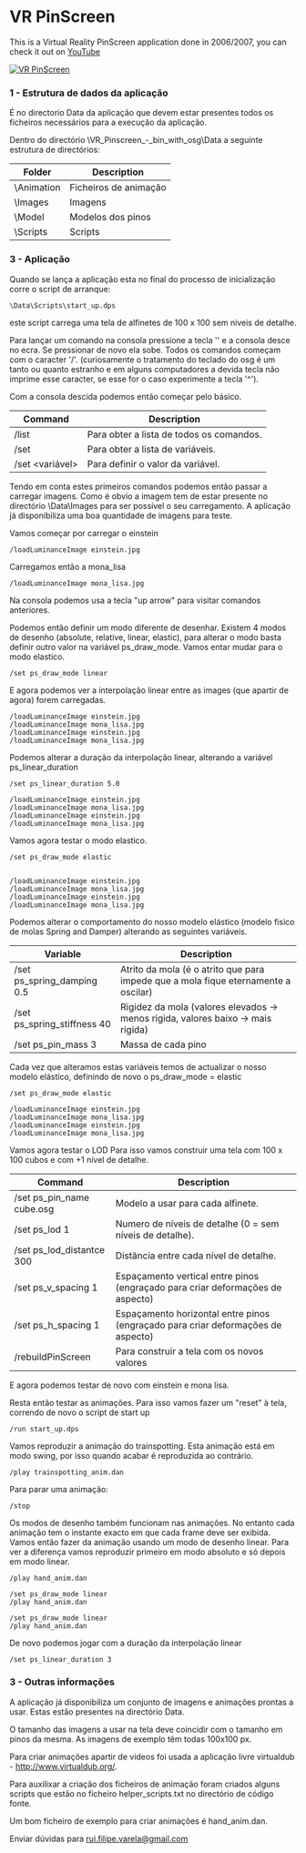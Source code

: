 # VR PinScreen
This is a Virtual Reality PinScreen application done in 2006/2007, you can check it out on [YouTube](https://www.youtube.com/watch?v=3d88JjktRXM&index=5&list=PLDC731868379777BF)

[![VR PinScreen](http://img.youtube.com/vi/3d88JjktRXM/0.jpg)](https://www.youtube.com/watch?v=3d88JjktRXM)

### 1 - Estrutura de dados da aplicação
É no directorio Data da aplicação que devem estar presentes todos os ficheiros necessários para a execução da aplicação.

Dentro do directório \VR_Pinscreen_-_bin_with_osg\Data a seguinte estrutura de directórios:

Folder | Description
--- | ---
\Animation | Ficheiros de animação
\Images | Imagens
\Model | Modelos dos pinos
\Scripts | Scripts


### 3 - Aplicação
Quando se lança a aplicação esta no final do processo de inicialização corre o script de arranque:
```
\Data\Scripts\start_up.dps
```
este script carrega uma tela de alfinetes de 100 x 100 sem níveis de detalhe.

Para lançar um comando na consola pressione a tecla '\' e a consola desce no ecra. Se pressionar de novo ela sobe.
Todos os comandos começam com o caracter '/'. (curiosamente o tratamento do teclado do osg é um tanto ou quanto estranho e em alguns computadores a devida tecla não imprime esse caracter, se esse for o caso experimente a tecla '^').

Com a consola descida podemos então começar pelo básico.

Command | Description
--- | ---
/list | Para obter a lista de todos os comandos.
/set <sem parametros> | Para obter a lista de variáveis.
/set <variável> <valor> | Para definir o valor da variável.

Tendo em conta estes primeiros comandos podemos então passar a carregar imagens. Como é obvio a imagem tem de estar presente no directório \Data\Images para ser possível o seu carregamento. A aplicação já disponibiliza uma boa quantidade de imagens para teste.

Vamos começar por carregar o einstein
```
/loadLuminanceImage einstein.jpg
```

Carregamos então a mona_lisa
```
/loadLuminanceImage mona_lisa.jpg
```

Na consola podemos usa a tecla "up arrow" para visitar comandos anteriores.

Podemos então definir um modo diferente de desenhar. Existem 4 modos de desenho (absolute, relative, linear, elastic), para alterar o modo basta definir outro valor na variável ps_draw_mode. Vamos entar mudar para o modo elastico.
```
/set ps_draw_mode linear
```

E agora podemos ver a interpolação linear entre as images (que apartir de agora) forem carregadas.
```
/loadLuminanceImage einstein.jpg
/loadLuminanceImage mona_lisa.jpg
/loadLuminanceImage einstein.jpg
/loadLuminanceImage mona_lisa.jpg
```

Podemos alterar a duração da interpolação linear, alterando a variável ps_linear_duration
```
/set ps_linear_duration 5.0

/loadLuminanceImage einstein.jpg
/loadLuminanceImage mona_lisa.jpg
/loadLuminanceImage einstein.jpg
/loadLuminanceImage mona_lisa.jpg
```
 
Vamos agora testar o modo elastico.
```
/set ps_draw_mode elastic


/loadLuminanceImage einstein.jpg
/loadLuminanceImage mona_lisa.jpg
/loadLuminanceImage einstein.jpg
/loadLuminanceImage mona_lisa.jpg
```

Podemos alterar o comportamento do nosso modelo elástico (modelo fisico de molas Spring and Damper) alterando as seguintes variáveis.

Variable | Description
--- | ---
/set ps_spring_damping 0.5 | Atrito da mola (é o atrito que para impede que a mola fique eternamente a oscilar)
/set ps_spring_stiffness 40 | Rigidez da mola (valores elevados -> menos rigida, valores baixo -> mais rigida)
/set ps_pin_mass 3 | Massa de cada pino

Cada vez que alteramos estas variáveis temos de actualizar o nosso modelo elástico, definindo de novo o ps_draw_mode = elastic
```
/set ps_draw_mode elastic

/loadLuminanceImage einstein.jpg
/loadLuminanceImage mona_lisa.jpg
/loadLuminanceImage einstein.jpg
/loadLuminanceImage mona_lisa.jpg
```

Vamos agora testar o LOD
Para isso vamos construir uma tela com 100 x 100 cubos e com +1 nível de detalhe.

Command | Description
--- | ---
/set ps_pin_name cube.osg | Modelo a usar para cada alfinete.
/set ps_lod 1 | Numero de níveis de detalhe (0 = sem níveis de detalhe).
/set ps_lod_distantce 300 | Distãncia entre cada nível de detalhe.
/set ps_v_spacing 1 | Espaçamento vertical entre pinos (engraçado para criar deformações de aspecto) 
/set ps_h_spacing 1 | Espaçamento horizontal entre pinos (engraçado para criar deformações de aspecto) 
/rebuildPinScreen | Para construir a tela com os novos valores

E agora podemos testar de novo com einstein e mona lisa.

Resta então testar as animações.
Para isso vamos fazer um "reset" à tela, correndo de novo o script de start up
```
/run start_up.dps
```

Vamos reproduzir a animação do trainspotting.
Esta animação está em modo swing, por isso quando acabar é reproduzida ao contrário.
```
/play trainspotting_anim.dan
```

Para parar uma animação:
```
/stop
```

Os modos de desenho também funcionam nas animações. No entanto cada animação tem o instante exacto em que cada frame deve ser exibida.
Vamos então fazer da animação usando um modo de desenho linear. Para ver a diferença vamos reproduzir primeiro em modo absoluto e só depois em modo linear.
```
/play hand_anim.dan

/set ps_draw_mode linear
/play hand_anim.dan

/set ps_draw_mode linear
/play hand_anim.dan
```

De novo podemos jogar com a duração da interpolação linear
```
/set ps_linear_duration 3
```


### 3 - Outras informações
A aplicação já disponibiliza um conjunto de imagens e animações prontas a usar. Estas estão presentes na directório Data.

O tamanho das imagens a usar na tela deve coincidir com o tamanho em pinos da mesma. As imagens de exemplo têm todas 100x100 px.

Para criar animações apartir de videos foi usada a aplicação livre virtualdub - http://www.virtualdub.org/. 

Para auxilixar a criação dos ficheiros de animação foram criados alguns scripts que estão no ficheiro helper_scripts.txt no directório de código fonte.

Um bom ficheiro de exemplo para criar animações é hand_anim.dan.

Enviar dúvidas para rui.filipe.varela@gmail.com





 
 



